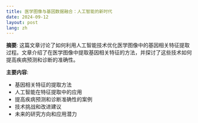 ```yaml
---
title: 医学图像与基因数据融合：人工智能的新时代
date: 2024-09-12
layout: post
lang: zh
---
```


**摘要**:
这篇文章讨论了如何利用人工智能技术优化医学图像中的基因相关特征提取过程。文章介绍了在医学图像中提取基因相关特征的方法，并探讨了这些技术如何提高疾病预测和诊断的准确性。

**主要内容**:

- 基因相关特征的提取方法
- 人工智能在特征提取中的应用
- 提高疾病预测和诊断准确性的案例
- 技术挑战和改进建议
- 未来的研究方向和应用潜力